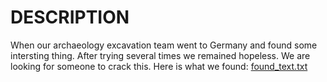 # DESCRIPTION

When our archaeology excavation team went to Germany and found some intersting thing. After trying several times we remained hopeless. We are looking for someone to crack this.
Here is what we found: 
[found_text.txt](https://drive.google.com/file/d/14I8AlUxKR2QoQaXzFf_eWw4FNCddtKI8/view?usp=sharing)
